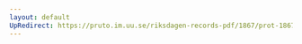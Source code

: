 ```yaml
---
layout: default
UpRedirect: https://pruto.im.uu.se/riksdagen-records-pdf/1867/prot-1867--fk--327/prot-1867--fk--327_003.pdf
---
```

